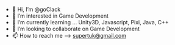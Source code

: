 - 👋 Hi, I’m @goClack
- 👀 I’m interested in Game Development
- 🌱 I’m currently learning ... Unity3D, Javascript, Pixi, Java, C++
- 💞️ I’m looking to collaborate on Game Development
- 📫 How to reach me --> supertuk@gmail.com

<!---
goClack/goClack is a ✨ special ✨ repository because its `README.md` (this file) appears on your GitHub profile.
You can click the Preview link to take a look at your changes.
--->
